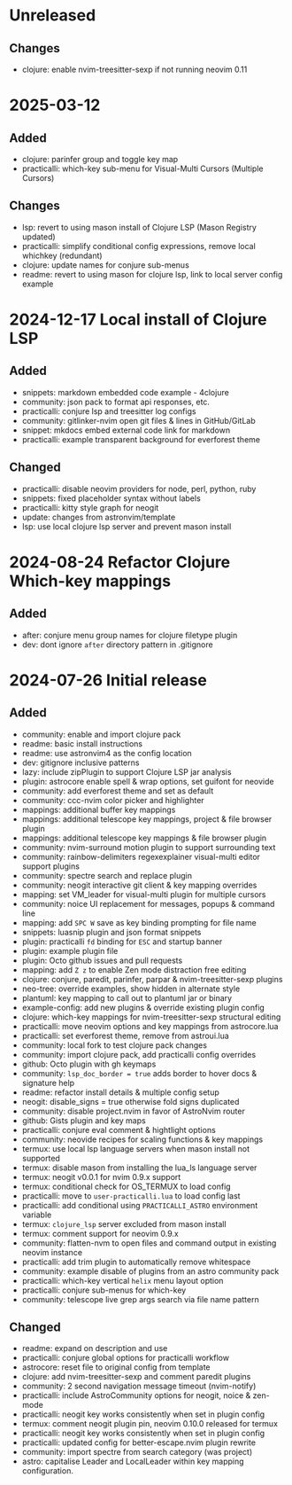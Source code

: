 # Unreleased

## Changes
- clojure: enable nvim-treesitter-sexp if not running neovim 0.11

# 2025-03-12
## Added
- clojure: parinfer group and toggle key map
- practicalli: which-key sub-menu for Visual-Multi Cursors (Multiple Cursors)

## Changes
- lsp: revert to using mason install of Clojure LSP (Mason Registry updated)
- practicalli: simplify conditional config expressions, remove local whichkey (redundant)
- clojure: update names for conjure sub-menus
- readme: revert to using mason for clojure lsp, link to local server config example

# 2024-12-17 Local install of Clojure LSP

## Added
- snippets: markdown embedded code example - 4clojure
- community: json pack to format api responses, etc.
- practicalli: conjure lsp and treesitter log configs
- community: gitlinker-nvim open git files & lines in GitHub/GitLab
- snippet: mkdocs embed external code link for markdown
- practicalli: example transparent background for everforest theme

## Changed
- practicalli: disable neovim providers for node, perl, python, ruby
- snippets: fixed placeholder syntax without labels
- practicalli: kitty style graph for neogit
- update: changes from astronvim/template
- lsp: use local clojure lsp server and prevent mason install


# 2024-08-24 Refactor Clojure Which-key mappings

## Added
- after: conjure menu group names for clojure filetype plugin
- dev: dont ignore `after` directory pattern in .gitignore

# 2024-07-26 Initial release

## Added
- community: enable and import clojure pack
- readme: basic install instructions
- readme: use astronvim4 as the config location
- dev: gitignore inclusive patterns
- lazy: include zipPlugin to support Clojure LSP jar analysis
- plugin: astrocore enable spell & wrap options, set guifont for neovide
- community: add everforest theme and set as default
- community: ccc-nvim color picker and highlighter
- mappings: additional buffer key mappings
- mappings: additional telescope key mappings, project & file browser plugin
- mappings: additional telescope key mappings & file browser plugin
- community: nvim-surround motion plugin to support surrounding text
- community: rainbow-delimiters regexexplainer visual-multi editor support plugins
- community: spectre search and replace plugin
- community: neogit interactive git client & key mapping overrides
- mapping: set VM_leader for visual-multi plugin for multiple cursors
- community: noice UI replacement for messages, popups & command line
- mapping: add `SPC W` save as key binding prompting for file name
- snippets: luasnip plugin and json format snippets
- plugin: practicalli `fd` binding for `ESC` and startup banner
- plugin: example plugin file
- plugin: Octo github issues and pull requests
- mapping: add `Z z` to enable Zen mode distraction free editing
- clojure: conjure, paredit, parinfer, parpar & nvim-treesitter-sexp plugins
- neo-tree: override examples, show hidden in alternate style
- plantuml: key mapping to call out to plantuml jar or binary
- example-config: add new plugins & override existing plugin config
- clojure: which-key mappings for nvim-treesitter-sexp structural editing
- practicalli: move neovim options and key mappings from astrocore.lua
- practicalli: set everforest theme, remove from astroui.lua
- community: local fork to test clojure pack changes
- community: import clojure pack, add practicalli config overrides
- github: Octo plugin with <leader>gh keymaps
- community: `lsp_doc_border = true` adds border to hover docs & signature help
- readme: refactor install details & multiple config setup
- neogit: disable_signs = true otherwise fold signs duplicated
- community: disable project.nvim in favor of AstroNvim router
- github: Gists plugin and key maps
- practicalli: conjure eval comment & hightlight options
- community: neovide recipes for scaling functions & key mappings
- termux: use local lsp language servers when mason install not supported
- termux: disable mason from installing the lua_ls language server
- termux: neogit v0.0.1 for nvim 0.9.x support
- termux: conditional check for OS_TERMUX to load config
- practicalli: move to `user-practicalli.lua` to load config last
- practicalli: add conditional using `PRACTICALLI_ASTRO` environment variable
- termux: `clojure_lsp` server excluded from mason install
- termux: comment support for neovim 0.9.x
- community: flatten-nvm to open files and command output in existing neovim instance
- practicalli: add trim plugin to automatically remove whitespace
- community: example disable of plugins from an astro community pack
- practicalli: which-key vertical `helix` menu layout option
- practicalli: conjure sub-menus for which-key
- community: telescope live grep args search via file name pattern

## Changed
- readme: expand on description and use
- practicalli: conjure global options for practicalli workflow
- astrocore: reset file to original config from template
- clojure: add nvim-treesitter-sexp and comment paredit plugins
- community: 2 second navigation message timeout (nvim-notify)
- practicalli: include AstroCommunity options for neogit, noice & zen-mode
- practicalli: neogit key works consistently when set in plugin config
- termux: comment neogit plugin pin, neovim 0.10.0 released for termux
- practicalli: neogit key works consistently when set in plugin config
- practicalli: updated config for better-escape.nvim plugin rewrite
- community: import spectre from search category (was project)
- astro: capitalise Leader and LocalLeader within key mapping configuration.
